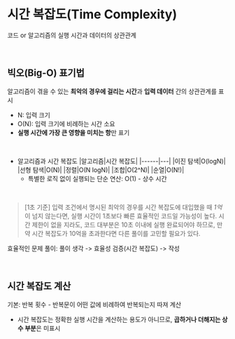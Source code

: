 
# 시간 복잡도(Time Complexity)
코드 or 알고리즘의 실행 시간과 데이터의 상관관계

<br>

## 빅오(Big-O) 표기법
알고리즘이 겪을 수 있는 **최악의 경우에 걸리는 시간**과 **입력 데이터** 간의 상관관계를 표시
- N: 입력 크기
- O(N): 입력 크기에 비례하는 시간 소요
- **실행 시간에 가장 큰 영향을 미치는 항**만 표기
<br>

- 알고리즘과 시간 복잡도
  |알고리즘|시간 복잡도|
  |------|---|
  |이진 탐색|O(logN)|
  |선형 탐색|O(N)|
  |정렬|O(N logN)|
  |조합|O(2^N)|
  |순열|O(N!)|
  - 특별한 로직 없이 실행되는 단순 연산: O(1) - 상수 시간

<br>

> [1초 기준] 입력 조건에서 명시된 최악의 경우를 시간 복잡도에 대입했을 때 *1억*이 넘지 않는다면, 실행 시간이 1초보다 빠른 효율적인 코드일 가능성이 높다.
시간 제한이 없을 지라도, 코드 대부분은 10초 이내에 실행 완료되어야 하므로, 만약 시간 복잡도가 10억을 초과한다면 다른 풀이를 고민할 필요가 있다.


효율적인 문제 풀이: 풀이 생각 -> 효율성 검증(시간 복잡도) -> 작성

<br>

## 시간 복잡도 계산

기본: 반복 횟수 - 반복문이 어떤 값에 비례하여 반복되는지 따져 계산


- 시간 복잡도는 정확한 실행 시간을 계산하는 용도가 아니므로, **곱하거나 더해지는 상수 부분**은 미표시
